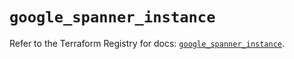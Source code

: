 # `google_spanner_instance`

Refer to the Terraform Registry for docs: [`google_spanner_instance`](https://registry.terraform.io/providers/hashicorp/google-beta/6.3.0/docs/resources/google_spanner_instance).
